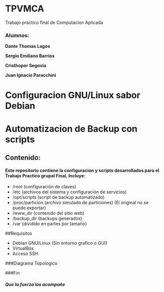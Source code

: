 # TPVMCA
Trabajo practico final de Computacion Aplicada

###  Alumnos:

**Dante Thomas Lagos**

**Sergio Emiliano Barrios**

**Cristhoper Segovia**

**Juan Ignacio Paracchini**



# Configuracion GNU/Linux sabor Debian
# Automatizacion de Backup con scripts



## Contenido:
#### Este repositorio contiene la configuracion y scripts desarrollados para el Trabajo Practico grupal Final, Incluye:

- /root (configuración de claves)
- /etc (archivos del sistema y configuración de servicios)
- /opt/scripts (script de backup automatizado)
- /proc/particion (archivo simulado de particiones) (El original no se puede exportar)
- /www_dir (contenido del sitio web)
- /backup_dir (backups generados)
- /var (dividido en partes por tamaño)

##Requisitos

- Debian GNU/Linux (Sin entorno grafico o GUI)
- VirtualBox
- Acceso SSH

###Diagrama Topologico



###Fin
##### Que la fuerza los acompañe
